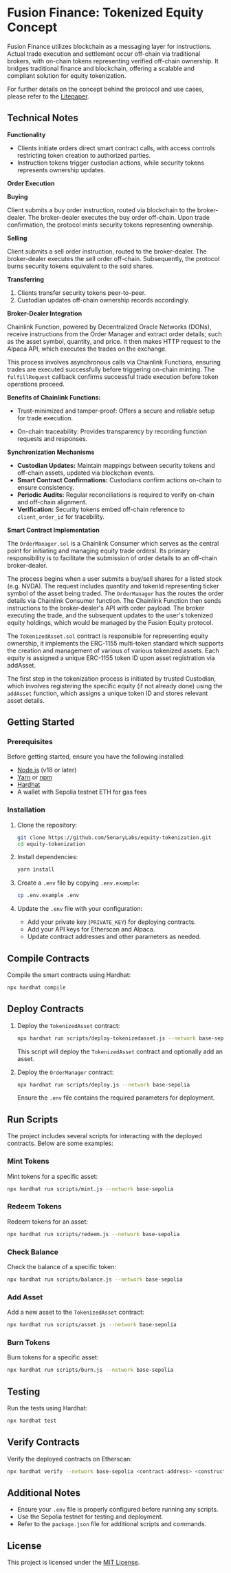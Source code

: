 # Fusion Finance: Tokenized Equity Concept

Fusion Finance utilizes blockchain as a messaging layer for instructions. Actual trade execution and settlement occur off-chain via traditional brokers, with on-chain tokens representing verified off-chain ownership. It bridges traditional finance and blockchain, offering a scalable and compliant solution for equity tokenization.

For further details on the concept behind the protocol and use cases, please refer to the [Litepaper](litepaper.md).

## Technical Notes

**Functionality**

* Clients initiate orders direct smart contract calls, with access controls restricting token creation to authorized parties.
* Instruction tokens trigger custodian actions, while security tokens represents ownership updates.

**Order Execution**

**Buying**

Client submits a buy order instruction, routed via blockchain to the broker-dealer. The broker-dealer executes the buy order off-chain. Upon trade confirmation, the protocol mints security tokens representing ownership.


**Selling**

Client submits a sell order instruction, routed to the broker-dealer. The broker-dealer executes the sell order off-chain. Subsequently, the protocol burns security tokens equivalent to the sold shares.

**Transferring**

1.  Clients transfer security tokens peer-to-peer.
2.  Custodian updates off-chain ownership records accordingly.

**Broker-Dealer Integration**

Chainlink Function, powered by Decentralized Oracle Networks (DONs), receive instructions from the Order Manager and extract order details; such as the asset symbol, quantity, and price. It then makes HTTP request to the Alpaca API, which executes the trades on the exchange.

This process involves asynchronous calls via Chainlink Functions, ensuring trades are executed successfully before triggering on-chain minting. The `fulfillRequest` callback confirms successful trade execution before token operations proceed.

**Benefits of Chainlink Functions:**

   - Trust-minimized and tamper-proof: Offers a secure and reliable setup for trade execution.

   - On-chain traceability: Provides transparency by recording function requests and responses.

**Synchronization Mechanisms**

* **Custodian Updates:** Maintain mappings between security tokens and off-chain assets, updated via blockchain events.
* **Smart Contract Confirmations:** Custodians confirm actions on-chain to ensure consistency.
* **Periodic Audits:** Regular reconciliations is required to verify on-chain and off-chain alignment.
* **Verification:** Security tokens embed off-chain reference to `client_order_id` for tracebility.

**Smart Contract Implementation**

The `OrderManager.sol` is a Chainlink Consumer which serves as the central point for initiating and managing equity trade ordersl. Its primary responsibility is to facilitate the submission of order details to an off-chain broker-dealer. 

The process begins when a user submits a buy/sell shares for a listed stock (e.g. NVDA). The request includes quantity and tokenId representing ticker symbol of the asset being traded. The `OrderManager` has the routes the order details via Chainlink Consumer function. The Chainlink Function then sends instructions to the broker-dealer's API with order payload. The broker executing the trade, and the subsequent updates to the user's tokenized equity holdings, which would be managed by the Fusion Equity protocol.

The `TokenizedAsset.sol` contract is responsible for representing equity ownership, it implements the ERC-1155 multi-token standard which supports the creation and management of various of various tokenized assets. Each equity is assigned a unique ERC-1155 token ID upon asset registration via addAsset. 

The first step in the tokenization process is initiated by trusted Custodian, which involves registering the specific equity (if not already done) using the `addAsset` function, which assigns a unique token ID and stores relevant asset details.

## Getting Started

### Prerequisites

Before getting started, ensure you have the following installed:

- [Node.js](https://nodejs.org/) (v18 or later)
- [Yarn](https://yarnpkg.com/) or [npm](https://www.npmjs.com/)
- [Hardhat](https://hardhat.org/)
- A wallet with Sepolia testnet ETH for gas fees

### Installation

1. Clone the repository:

   ```bash
   git clone https://github.com/SenaryLabs/equity-tokenization.git
   cd equity-tokenization
   ```

2. Install dependencies:

   ```bash
   yarn install
   ```

3. Create a `.env` file by copying `.env.example`:

   ```bash
   cp .env.example .env
   ```

4. Update the `.env` file with your configuration:

   - Add your private key (`PRIVATE_KEY`) for deploying contracts.
   - Add your API keys for Etherscan and Alpaca.
   - Update contract addresses and other parameters as needed.

## Compile Contracts

Compile the smart contracts using Hardhat:

```bash
npx hardhat compile
```

## Deploy Contracts

1. Deploy the `TokenizedAsset` contract:

   ```bash
   npx hardhat run scripts/deploy-tokenizedasset.js --network base-sepolia
   ```

   This script will deploy the `TokenizedAsset` contract and optionally add an asset.

2. Deploy the `OrderManager` contract:

   ```bash
   npx hardhat run scripts/deploy.js --network base-sepolia
   ```

   Ensure the `.env` file contains the required parameters for deployment.

## Run Scripts

The project includes several scripts for interacting with the deployed contracts. Below are some examples:

### Mint Tokens

Mint tokens for a specific asset:

```bash
npx hardhat run scripts/mint.js --network base-sepolia
```

### Redeem Tokens

Redeem tokens for an asset:

```bash
npx hardhat run scripts/redeem.js --network base-sepolia
```

### Check Balance

Check the balance of a specific token:

```bash
npx hardhat run scripts/balance.js --network base-sepolia
```

### Add Asset

Add a new asset to the `TokenizedAsset` contract:

```bash
npx hardhat run scripts/asset.js --network base-sepolia
```

### Burn Tokens

Burn tokens for a specific asset:

```bash
npx hardhat run scripts/burn.js --network base-sepolia
```

## Testing

Run the tests using Hardhat:

```bash
npx hardhat test
```

## Verify Contracts

Verify the deployed contracts on Etherscan:

```bash
npx hardhat verify --network base-sepolia <contract-address> <constructor-arguments>
```

## Additional Notes

- Ensure your `.env` file is properly configured before running any scripts.
- Use the Sepolia testnet for testing and deployment.
- Refer to the `package.json` file for additional scripts and commands.



## License

This project is licensed under the [MIT License](LICENSE).